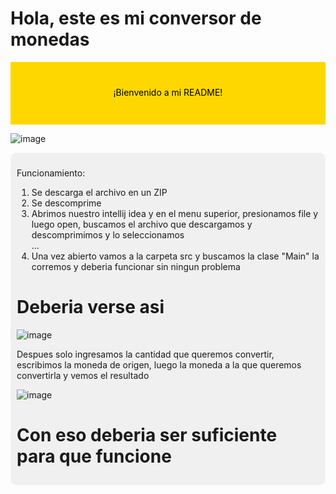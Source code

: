 <h1> Hola, este es mi conversor de monedas </h1>

<svg width="100%" height="100">
  <rect width="100%" height="100%" fill="#FFD700" />
  <text x="50%" y="50%" dominant-baseline="middle" text-anchor="middle" fill="#000">
    ¡Bienvenido a mi README!
  </text>
</svg>

 
![image](https://github.com/user-attachments/assets/328ee4fb-e777-4f98-9f3f-c086ab938968)

<div style="background-color: #f0f0f0; padding: 10px; border-radius: 10px;">

<p> Funcionamiento: </p>
<ol>
  <li> Se descarga el archivo en un ZIP</li>
  <li> Se descomprime </li>
        <li>Abrimos nuestro intellij idea y en el menu superior, presionamos file y luego open, buscamos el archivo que descargamos y descomprimimos y lo seleccionamos </li>
  ...
  <li> Una vez abierto vamos a la carpeta src y buscamos la clase 
          "Main" la corremos y deberia funcionar sin ningun problema</li>

        
</ol>

<h1> Deberia verse asi </h1>

![image](https://github.com/user-attachments/assets/5a07fd40-6c71-471d-9aea-46b76d88ab4e)

<p> Despues solo ingresamos la cantidad que queremos convertir, escribimos la moneda de origen, luego la moneda a la que queremos convertirla y vemos el resultado </p>

![image](https://github.com/user-attachments/assets/3e9039a0-353a-4798-881e-c8acf924980e)



<h1> Con eso deberia ser suficiente para que funcione </h1>

</div>
